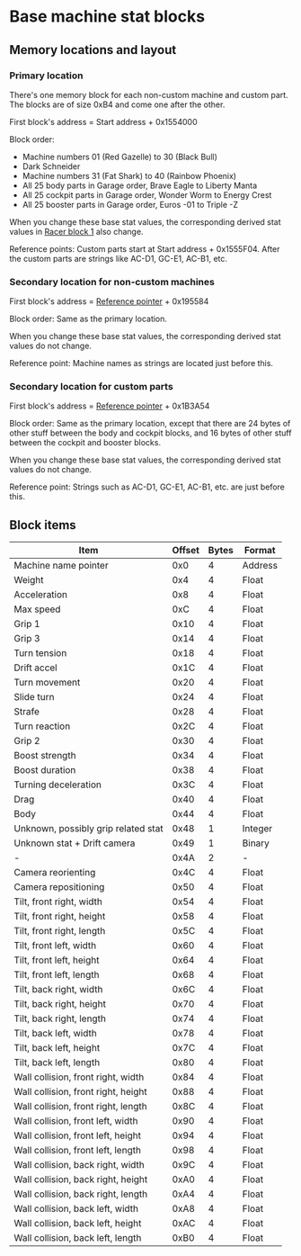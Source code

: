 # Base machine stat blocks


## Memory locations and layout


### Primary location

There's one memory block for each non-custom machine and custom part. The blocks are of size 0xB4 and come one after the other.
 
First block's address = Start address + 0x1554000

Block order:

- Machine numbers 01 (Red Gazelle) to 30 (Black Bull)
- Dark Schneider
- Machine numbers 31 (Fat Shark) to 40 (Rainbow Phoenix)
- All 25 body parts in Garage order, Brave Eagle to Liberty Manta
- All 25 cockpit parts in Garage order, Wonder Worm to Energy Crest
- All 25 booster parts in Garage order, Euros -01 to Triple -Z

When you change these base stat values, the corresponding derived stat values in [Racer block 1](racer_block_1.md) also change.

Reference points: Custom parts start at Start address + 0x1555F04. After the custom parts are strings like AC-D1, GC-E1, AC-B1, etc.


### Secondary location for non-custom machines
 
First block's address = [Reference pointer](index.md#base-addresses-and-pointers) + 0x195584

Block order: Same as the primary location.

When you change these base stat values, the corresponding derived stat values do not change.

Reference point: Machine names as strings are located just before this.


### Secondary location for custom parts

First block's address = [Reference pointer](index.md#base-addresses-and-pointers) + 0x1B3A54

Block order: Same as the primary location, except that there are 24 bytes of other stuff between the body and cockpit blocks, and 16 bytes of other stuff between the cockpit and booster blocks.

When you change these base stat values, the corresponding derived stat values do not change.

Reference point: Strings such as AC-D1, GC-E1, AC-B1, etc. are just before this.


## Block items

Item | Offset | Bytes | Format
--- | --- | --- | ---
Machine name pointer | 0x0 | 4 | Address
Weight | 0x4 | 4 | Float
Acceleration | 0x8 | 4 | Float
Max speed | 0xC | 4 | Float
Grip 1 | 0x10 | 4 | Float
Grip 3 | 0x14 | 4 | Float
Turn tension | 0x18 | 4 | Float
Drift accel | 0x1C | 4 | Float
Turn movement | 0x20 | 4 | Float
Slide turn | 0x24 | 4 | Float
Strafe | 0x28 | 4 | Float
Turn reaction | 0x2C | 4 | Float
Grip 2 | 0x30 | 4 | Float
Boost strength | 0x34 | 4 | Float
Boost duration | 0x38 | 4 | Float
Turning deceleration | 0x3C | 4 | Float
Drag | 0x40 | 4 | Float
Body | 0x44 | 4 | Float
Unknown, possibly grip related stat | 0x48 | 1 | Integer
Unknown stat + Drift camera | 0x49 | 1 | Binary
| - | 0x4A | 2 | -
Camera reorienting | 0x4C | 4 | Float
Camera repositioning | 0x50 | 4 | Float
Tilt, front right, width | 0x54 | 4 | Float
Tilt, front right, height | 0x58 | 4 | Float
Tilt, front right, length | 0x5C | 4 | Float
Tilt, front left, width | 0x60 | 4 | Float
Tilt, front left, height | 0x64 | 4 | Float
Tilt, front left, length | 0x68 | 4 | Float
Tilt, back right, width | 0x6C | 4 | Float
Tilt, back right, height | 0x70 | 4 | Float
Tilt, back right, length | 0x74 | 4 | Float
Tilt, back left, width | 0x78 | 4 | Float
Tilt, back left, height | 0x7C | 4 | Float
Tilt, back left, length | 0x80 | 4 | Float
Wall collision, front right, width | 0x84 | 4 | Float
Wall collision, front right, height | 0x88 | 4 | Float
Wall collision, front right, length | 0x8C | 4 | Float
Wall collision, front left, width | 0x90 | 4 | Float
Wall collision, front left, height | 0x94 | 4 | Float
Wall collision, front left, length | 0x98 | 4 | Float
Wall collision, back right, width | 0x9C | 4 | Float
Wall collision, back right, height | 0xA0 | 4 | Float
Wall collision, back right, length | 0xA4 | 4 | Float
Wall collision, back left, width | 0xA8 | 4 | Float
Wall collision, back left, height | 0xAC | 4 | Float
Wall collision, back left, length | 0xB0 | 4 | Float
